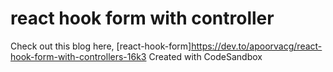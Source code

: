 # react hook form with controller

Check out this blog here, [react-hook-form]https://dev.to/apoorvacg/react-hook-form-with-controllers-16k3
Created with CodeSandbox
